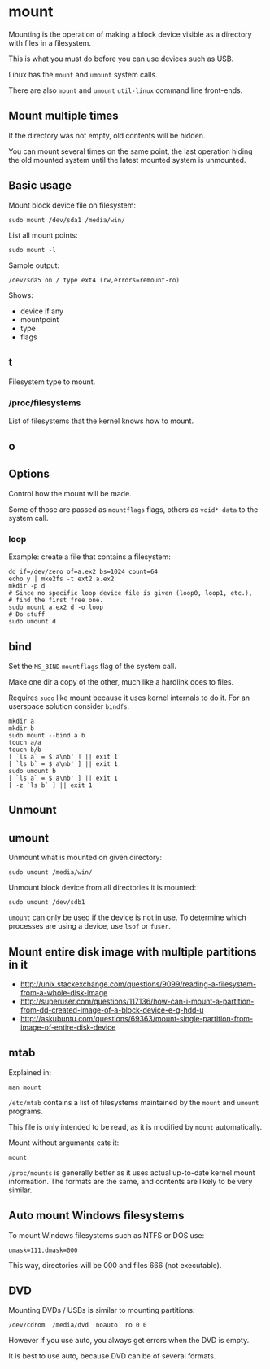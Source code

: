 # mount

Mounting is the operation of making a block device visible as a directory with files in a filesystem.

This is what you must do before you can use devices such as USB.

Linux has the `mount` and `umount` system calls.

There are also `mount` and `umount` `util-linux` command line front-ends.

## Mount multiple times

If the directory was not empty, old contents will be hidden.

You can mount several times on the same point, the last operation hiding the old mounted system until the latest mounted system is unmounted.

## Basic usage

Mount block device file on filesystem:

    sudo mount /dev/sda1 /media/win/

List all mount points:

    sudo mount -l

Sample output:

    /dev/sda5 on / type ext4 (rw,errors=remount-ro)

Shows:

- device if any
- mountpoint
- type
- flags

## t

Filesystem type to mount.

### /proc/filesystems

List of filesystems that the kernel knows how to mount.

## o

## Options

Control how the mount will be made.

Some of those are passed as `mountflags` flags, others as `void* data` to the system call.

### loop

Example: create a file that contains a filesystem:

    dd if=/dev/zero of=a.ex2 bs=1024 count=64
    echo y | mke2fs -t ext2 a.ex2
    mkdir -p d
    # Since no specific loop device file is given (loop0, loop1, etc.),
    # find the first free one.
    sudo mount a.ex2 d -o loop
    # Do stuff
    sudo umount d

## bind

Set the `MS_BIND` `mountflags` flag of the system call.

Make one dir a copy of the other, much like a hardlink does to files.

Requires `sudo` like mount because it uses kernel internals to do it. For an userspace solution consider `bindfs`.

    mkdir a
    mkdir b
    sudo mount --bind a b
    touch a/a
    touch b/b
    [ `ls a` = $'a\nb' ] || exit 1
    [ `ls b` = $'a\nb' ] || exit 1
    sudo umount b
    [ `ls a` = $'a\nb' ] || exit 1
    [ -z `ls b` ] || exit 1

## Unmount

## umount

Unmount what is mounted on given directory:

    sudo umount /media/win/

Unmount block device from all directories it is mounted:

    sudo umount /dev/sdb1

`umount` can only be used if the device is not in use. To determine which processes are using a device, use `lsof` or `fuser`.

## Mount entire disk image with multiple partitions in it

- <http://unix.stackexchange.com/questions/9099/reading-a-filesystem-from-a-whole-disk-image>
- <http://superuser.com/questions/117136/how-can-i-mount-a-partition-from-dd-created-image-of-a-block-device-e-g-hdd-u>
- <http://askubuntu.com/questions/69363/mount-single-partition-from-image-of-entire-disk-device>

## mtab

Explained in:

    man mount

`/etc/mtab` contains a list of filesystems maintained by the `mount` and `umount` programs.

This file is only intended to be read, as it is modified by `mount` automatically.

Mount without arguments cats it:

    mount

`/proc/mounts` is generally better as it uses actual up-to-date kernel mount information. The formats are the same, and contents are likely to be very similar.

## Auto mount Windows filesystems

To mount Windows filesystems such as NTFS or DOS use:

    umask=111,dmask=000

This way, directories will be 000 and files 666 (not executable).

## DVD

Mounting DVDs / USBs is similar to mounting partitions:

    /dev/cdrom 	/media/dvd 	noauto 	ro 0 0

However if you use auto, you always get errors when the DVD is empty.

It is best to use auto, because DVD can be of several formats.
